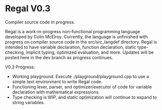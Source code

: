 # Regal V0.3

Compiler source code in progress.

Regal is a work-in-progress non-functional programming language developed by Colin McElroy. Currently, the language is unfinished with progress on compiler source code in the src/src_langdef directory. Regal is intended to have variable declaration, function declaration, static type-checking, implicit typing, optimized evaluation, and more. Updates will be posted here in the dev branch as progress continues.

V0.3 Progress:
 - Working playground. Execute ./playground/playground.cpp to use a simple text environment to write Regal code.
 - Functioning lexer, parser, and optimizer/executor of code for variable declaration with mathematical expressions.
 - Type checking is WIP, and static optimization will continue to expand to string variables.
